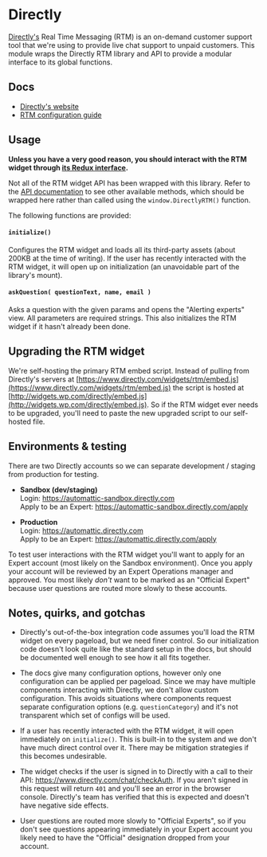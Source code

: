 # Directly

[Directly's](https://www.directly.com/) Real Time Messaging (RTM) is an on-demand
customer support tool that we're using to provide live chat support to unpaid
customers. This module wraps the Directly RTM library and API to provide a modular
interface to its global functions.

## Docs

- [Directly's website](https://www.directly.com/)
- [RTM configuration guide](https://cloudup.com/cySVQ9R_O6S)

## Usage

**Unless you have a very good reason, you should interact with the RTM widget through
[its Redux interface](../../state/help/directly).**

Not all of the RTM widget API has been wrapped with this library. Refer to the [API
documentation](https://cloudup.com/cySVQ9R_O6S) to see other available methods, which
should be wrapped here rather than called using the `window.DirectlyRTM()` function.

The following functions are provided:

#### `initialize()`

Configures the RTM widget and loads all its third-party assets (about 200KB at the time of
writing). If the user has recently interacted with the RTM widget, it will open up on
initialization (an unavoidable part of the library's mount).

#### `askQuestion( questionText, name, email )`

Asks a question with the given params and opens the "Alerting experts" view. All parameters
are required strings. This also initializes the RTM widget if it hasn't already been done.

## Upgrading the RTM widget

We're self-hosting the primary RTM embed script. Instead of pulling from Directly's servers at
[https://www.directly.com/widgets/rtm/embed.js](https://www.directly.com/widgets/rtm/embed.js)
the script is hosted at
[http://widgets.wp.com/directly/embed.js](http://widgets.wp.com/directly/embed.js).
So if the RTM widget ever needs to be upgraded, you'll need to paste the new upgraded
script to our self-hosted file.

## Environments & testing

There are two Directly accounts so we can separate development / staging from production for testing.

- **Sandbox (dev/staging)**  
  Login: https://automattic-sandbox.directly.com  
  Apply to be an Expert: https://automattic-sandbox.directly.com/apply

- **Production**  
  Login: https://automattic.directly.com  
  Apply to be an Expert: https://automattic.directly.com/apply

To test user interactions with the RTM widget you'll want to apply for an Expert account
(most likely on the Sandbox environment). Once you apply your account will be reviewed
by an Expert Operations manager and approved. You most likely _don't_ want to be marked
as an "Official Expert" because user questions are routed more slowly to these accounts.

## Notes, quirks, and gotchas

- Directly's out-of-the-box integration code assumes you'll load the RTM widget on
  every pageload, but we need finer control. So our initialization code doesn't look
  quite like the standard setup in the docs, but should be documented well enough
  to see how it all fits together.

- The docs give many configuration options, however only one configuration can be
  applied per pageload. Since we may have multiple components interacting with Directly,
  we don't allow custom configuration. This avoids situations where components request
  separate configuration options (e.g. `questionCategory`) and it's not transparent
  which set of configs will be used.

- If a user has recently interacted with the RTM widget, it will open immediately
  on `initialize()`. This is built-in to the system and we don't have much direct control
  over it. There may be mitigation strategies if this becomes undesirable.

- The widget checks if the user is signed in to Directly with a call to their API:
  https://www.directly.com/chat/checkAuth. If you aren't signed in this request will
  return `401` and you'll see an error in the browser console. Directly's team has
  verified that this is expected and doesn't have negative side effects.

- User questions are routed more slowly to "Official Experts", so if you don't see
  questions appearing immediately in your Expert account you likely need to have the
  "Official" designation dropped from your account.
